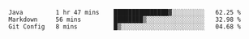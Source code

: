<!--START_SECTION:waka-->
```text
Java         1 hr 47 mins    ███████████████▓░░░░░░░░░   62.25 % 
Markdown     56 mins         ████████▒░░░░░░░░░░░░░░░░   32.98 % 
Git Config   8 mins          █▒░░░░░░░░░░░░░░░░░░░░░░░   04.68 % 
```
<!--END_SECTION:waka-->
